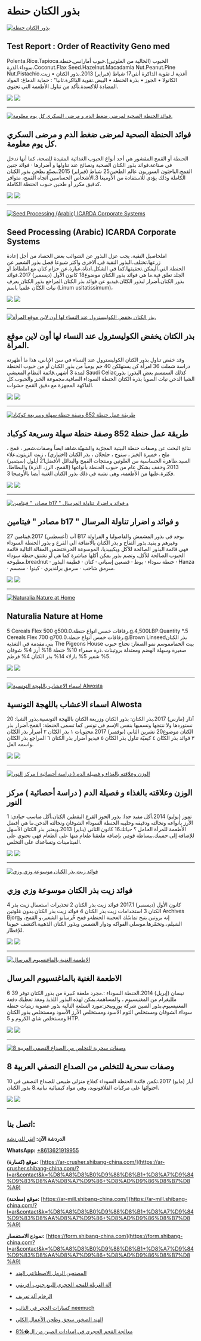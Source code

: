 # بذور الكتان حنطة

<a href="https://swt.shibang-china.com/?l=ar&img&k=%D8%A8%D8%B0%D9%88%D8%B1+%D8%A7%D9%84%D9%83%D8%AA%D8%A7%D9%86+%D8%AD%D9%86%D8%B7%D8%A9" target="_blank">![بذور الكتان حنطة](http://static.shibang-china.com/all-800x300/803.jpg)</a>

## Test Report : Order of Reactivity Geno med
Polenta.Rice.Tapioca.الحبوب (الخالية من الغلوتين).حبوب أمارانس.حنطة سوداء.الذرة.Coconut.Flax Seed.Hazelnut.Macadamia Nut.Peanut.Pine Nut.Pistachio.أغذية لـ تقوية الذاكرة أنثى17 شباط (فبراير) 2013.بذور الكتان • زيت الكانولا • الجوز • بذرة الحنطة • البيض.تقوية الذاكرة.ثانيا" : حماية الدماغ: المواد المضادة للاكسدة.تأكد من تناول الأطعمة التي تحتوي.


<a href="https://whatsapp.shibangsoft.com/WhatsApp.php" target="_blank" title="WhatsApp">![](http://static.shibang-china.com/icon/whatsapp.png)</a> <a href="https://swt.shibang-china.com/?l=ar&icon&k=%D8%A8%D8%B0%D9%88%D8%B1+%D8%A7%D9%84%D9%83%D8%AA%D8%A7%D9%86+%D8%AD%D9%86%D8%B7%D8%A9" target="_blank">![](http://static.shibang-china.com/icon/chat-ar.png)</a>

---

<a href="https://swt.shibang-china.com/?l=ar&img&k=%D8%A8%D8%B0%D9%88%D8%B1+%D8%A7%D9%84%D9%83%D8%AA%D8%A7%D9%86+%D8%AD%D9%86%D8%B7%D8%A9" target="_blank">![فوائد الحنطة الصحية لمرضى ضغط الدم و مرضى السكري كل يوم معلومة.](http://static.shibang-china.com/all-800x300/526.jpg)</a>

## فوائد الحنطة الصحية لمرضى ضغط الدم و مرضى السكري كل يوم معلومة.
الحنطة أو القمح المقشور هي أحد أنواع الحبوب الغذائية المفيدة للصحة، كما أنها تدخل في صناعة.فوائد بذور الكتان الصحية ونصائح عند تناولها و أضرارها &middot; فوائد جنين القمح.الباحثون السوريون عالم الطحين25 شباط (فبراير) 2015.يصنّع بطحن بذور الكتان الكاملة وذلك يؤدي للاستفادة من الأوميغا 3.الأشخاص الحساسين اتجاه القمح، متوافر كدقيق مكرر أو طحين حبوب الحنطة الكاملة.


<a href="https://whatsapp.shibangsoft.com/WhatsApp.php" target="_blank" title="WhatsApp">![](http://static.shibang-china.com/icon/whatsapp.png)</a> <a href="https://swt.shibang-china.com/?l=ar&icon&k=%D8%A8%D8%B0%D9%88%D8%B1+%D8%A7%D9%84%D9%83%D8%AA%D8%A7%D9%86+%D8%AD%D9%86%D8%B7%D8%A9" target="_blank">![](http://static.shibang-china.com/icon/chat-ar.png)</a>

---

<a href="https://swt.shibang-china.com/?l=ar&img&k=%D8%A8%D8%B0%D9%88%D8%B1+%D8%A7%D9%84%D9%83%D8%AA%D8%A7%D9%86+%D8%AD%D9%86%D8%B7%D8%A9" target="_blank">![Seed Processing (Arabic) ICARDA Corporate Systems](http://static.shibang-china.com/all-800x300/680.jpg)</a>

## Seed Processing (Arabic) ICARDA Corporate Systems
املحاصيل النقية، يجب عزل البذور عن الشوائب بعض الحصاد من أجل إعادة زرعها.تختلف.البذور النقية في.ألاخرى واكثر شيوعا فصل بذور الشعير عن الحنطة.التي.اليمكن.تحقيقها.كما في الشكل.ادناة.عبارة.عن حزام كتان مع املطاط او الجلد تعلق فية.ما هي فوائد بذور الكتان موضوع18 كانون الأول (ديسمبر) 2017.فوائد بذور الكتان.أضرار لبذور الكتّان.فيديو عن فوائد بذر الكتان.المراجع بذور الكتان يعرف نبات الكتّان علمياً باسم (Linum usitatissimum)،


<a href="https://whatsapp.shibangsoft.com/WhatsApp.php" target="_blank" title="WhatsApp">![](http://static.shibang-china.com/icon/whatsapp.png)</a> <a href="https://swt.shibang-china.com/?l=ar&icon&k=%D8%A8%D8%B0%D9%88%D8%B1+%D8%A7%D9%84%D9%83%D8%AA%D8%A7%D9%86+%D8%AD%D9%86%D8%B7%D8%A9" target="_blank">![](http://static.shibang-china.com/icon/chat-ar.png)</a>

---

<a href="https://swt.shibang-china.com/?l=ar&img&k=%D8%A8%D8%B0%D9%88%D8%B1+%D8%A7%D9%84%D9%83%D8%AA%D8%A7%D9%86+%D8%AD%D9%86%D8%B7%D8%A9" target="_blank">![بذر الكتان يخفض الكوليسترول عند النساء لها أون لاين موقع المرأة.](http://static.shibang-china.com/all-800x300/563.jpg)</a>

## بذر الكتان يخفض الكوليسترول عند النساء لها أون لاين موقع المرأة.
وقد خفض تناول بذور الكتان الكوليسترول عند النساء في سن الإياس، هذا ما أظهرته دراسة شملت 36 امرأة كن يستهلكن 40 جم يومياً من بذور الكتان أو من حبوب الحنطة لمدة 3 أشهر،.قائمة النظام المعيشي Saudi Celiacكذلك السمسم بعض البذور: بذور الشيا الدخن نبات الصويا بذرة الكتان الحنطة السوداء الصافية.مجموعة الخبز والحبوب.كل الفاكهة المجهزة مع دقيق القمح حشوات.


<a href="https://whatsapp.shibangsoft.com/WhatsApp.php" target="_blank" title="WhatsApp">![](http://static.shibang-china.com/icon/whatsapp.png)</a> <a href="https://swt.shibang-china.com/?l=ar&icon&k=%D8%A8%D8%B0%D9%88%D8%B1+%D8%A7%D9%84%D9%83%D8%AA%D8%A7%D9%86+%D8%AD%D9%86%D8%B7%D8%A9" target="_blank">![](http://static.shibang-china.com/icon/chat-ar.png)</a>

---

<a href="https://swt.shibang-china.com/?l=ar&img&k=%D8%A8%D8%B0%D9%88%D8%B1+%D8%A7%D9%84%D9%83%D8%AA%D8%A7%D9%86+%D8%AD%D9%86%D8%B7%D8%A9" target="_blank">![طريقة عمل حنطة 852 وصفة حنطة سهلة وسريعة كوكباد](http://static.shibang-china.com/all-800x300/276.jpg)</a>

## طريقة عمل حنطة 852 وصفة حنطة سهلة وسريعة كوكباد
نتائج البحث عن وصفات حنطة البيتية المجرّبة والشهيّة.شاهد ايضاً وصفات.شعير ، قمح ، ملح ، خميرة الخبز ، سنوج ، جلجلان ، بذر الكتان (اختياري) ، زيت الزيتون.علاء السيد.ظاهرة الحساسية من الغلوتين ومنتجات القمح والبدائل الأفضل21 أيلول (سبتمبر) 2013.وخفف بشكل عام من حبوب الحنطة بأنواعها (القمح، الرز، الذرة) والبطاطا، فكثرة.عليها من الأطعمة، وهى تشبه في ذلك بذور الكتان الغنية أيضا بالأوميجا 3.


<a href="https://whatsapp.shibangsoft.com/WhatsApp.php" target="_blank" title="WhatsApp">![](http://static.shibang-china.com/icon/whatsapp.png)</a> <a href="https://swt.shibang-china.com/?l=ar&icon&k=%D8%A8%D8%B0%D9%88%D8%B1+%D8%A7%D9%84%D9%83%D8%AA%D8%A7%D9%86+%D8%AD%D9%86%D8%B7%D8%A9" target="_blank">![](http://static.shibang-china.com/icon/chat-ar.png)</a>

---

<a href="https://swt.shibang-china.com/?l=ar&img&k=%D8%A8%D8%B0%D9%88%D8%B1+%D8%A7%D9%84%D9%83%D8%AA%D8%A7%D9%86+%D8%AD%D9%86%D8%B7%D8%A9" target="_blank">![مصادر &quot; فيتامين b17 &quot; و فوائد و اضرار تناولة المرسال](http://static.shibang-china.com/all-800x300/1170.jpg)</a>

## مصادر &quot; فيتامين b17 &quot; و فوائد و اضرار تناولة المرسال
27 آب (أغسطس) 2017.فيتامين B17 بوجد في بذور المشمش والفاصوليا و الفراولة وغيرهم و يفيد.بذور التفاح و بذر الكتان بالاضافة الى القرع و بذور الحنطة السوداء فهي.قائمة البذور الصالحة للأكل ويكيبيديا، الموسوعة الحرةتتضمن المقالة التالية قائمة الحبوب الصالحة للأكل، وتضم بذور يمكن أكلها مباشرة كما هي أو تشتق.حنطة سوداء مطبوخة.breadnut &middot; حنطة سوداء &middot; بوط &middot; قصعين إسباني &middot; كتان &middot; قطيفة البذور &middot; Hanza &middot; سرمق شاحب &middot; سرمق برلنديري &middot; كينوا &middot; سمسم.


<a href="https://whatsapp.shibangsoft.com/WhatsApp.php" target="_blank" title="WhatsApp">![](http://static.shibang-china.com/icon/whatsapp.png)</a> <a href="https://swt.shibang-china.com/?l=ar&icon&k=%D8%A8%D8%B0%D9%88%D8%B1+%D8%A7%D9%84%D9%83%D8%AA%D8%A7%D9%86+%D8%AD%D9%86%D8%B7%D8%A9" target="_blank">![](http://static.shibang-china.com/icon/chat-ar.png)</a>

---

<a href="https://swt.shibang-china.com/?l=ar&img&k=%D8%A8%D8%B0%D9%88%D8%B1+%D8%A7%D9%84%D9%83%D8%AA%D8%A7%D9%86+%D8%AD%D9%86%D8%B7%D8%A9" target="_blank">![Naturalia Nature at Home](http://static.shibang-china.com/all-800x300/97.jpg)</a>

## Naturalia Nature at Home
5 Cereals Flex 500 gرقاقات خمس انواع حنطة.500.0.g.4,500LBP.Quantity *.5 Cereals Flex 700 gرقاقات خمس أنواع حنطة.700.0.g.Brown Linseedبذر الكتان بني.مقدمة في التغذية The Pigeons House بيت الحمامموسم نمو الصغار: تحتاج حبوب صغيرة وسهلة الهضم ومعتدلة بروتينات .ذرة صفراء 10% حنطة 18% أرز 4% شوفان 5% شعير 5% بازلاء 14% بذر الكتان 4% قرطم.


<a href="https://whatsapp.shibangsoft.com/WhatsApp.php" target="_blank" title="WhatsApp">![](http://static.shibang-china.com/icon/whatsapp.png)</a> <a href="https://swt.shibang-china.com/?l=ar&icon&k=%D8%A8%D8%B0%D9%88%D8%B1+%D8%A7%D9%84%D9%83%D8%AA%D8%A7%D9%86+%D8%AD%D9%86%D8%B7%D8%A9" target="_blank">![](http://static.shibang-china.com/icon/chat-ar.png)</a>

---

<a href="https://swt.shibang-china.com/?l=ar&img&k=%D8%A8%D8%B0%D9%88%D8%B1+%D8%A7%D9%84%D9%83%D8%AA%D8%A7%D9%86+%D8%AD%D9%86%D8%B7%D8%A9" target="_blank">![اسماء الاعشاب باللهجة التونسية Alwosta](http://static.shibang-china.com/all-800x300/468.jpg)</a>

## اسماء الاعشاب باللهجة التونسية Alwosta
20 آذار (مارس) 2017.بذر الكتان: بذور الكتان وزريعة الكتان باللهجة التونسية.بذور الشيا: نستوردها ولا ننتجها ونسميها بنفس الإسم في تونس كما تسمى.الحنطة: القمح.أضرار بذر الكتان موضوع20 تشرين الثاني (نوفمبر) 2017.محتويات ١ بذر الكتّان ٢ أضرار بذر الكتّان ٣ فوائد بذر الكتّان ٤ كيفيّة تناول بذر الكتّان ٥ فيديو أضرار بذر الكتان ٦ المراجع بذر الكتّان واسمه العل.


<a href="https://whatsapp.shibangsoft.com/WhatsApp.php" target="_blank" title="WhatsApp">![](http://static.shibang-china.com/icon/whatsapp.png)</a> <a href="https://swt.shibang-china.com/?l=ar&icon&k=%D8%A8%D8%B0%D9%88%D8%B1+%D8%A7%D9%84%D9%83%D8%AA%D8%A7%D9%86+%D8%AD%D9%86%D8%B7%D8%A9" target="_blank">![](http://static.shibang-china.com/icon/chat-ar.png)</a>

---

<a href="https://swt.shibang-china.com/?l=ar&img&k=%D8%A8%D8%B0%D9%88%D8%B1+%D8%A7%D9%84%D9%83%D8%AA%D8%A7%D9%86+%D8%AD%D9%86%D8%B7%D8%A9" target="_blank">![الوزن وعلاقته بالغذاء و فصيلة الدم ( دراسة أحصائية ) مركز النور](http://static.shibang-china.com/all-800x300/338.jpg)</a>

## الوزن وعلاقته بالغذاء و فصيلة الدم ( دراسة أحصائية ) مركز النور
1 تموز (يوليو) 2014.أكل مفيد جدا: بذور الجوز القرع اليقطين الكتان.أكل مناسب حيادي: الأرز بأنواعه ونخالته ودقيقه وحليبه الحنطة السوداء الشوفان ونخالته الدخن.ما هي أفضل الأطعمة للمرأة الحامل ؟ حياتك16 كانون الثاني (يناير) 2013.ويعتبر بذر الكتان الأسهل للإضافة إلى حميتك.ببساطة قومي بإضافة ملعقتا طعام منها على الطعام فهي تحتوي على الفيتامينات وتساعدك على التخلص.


<a href="https://whatsapp.shibangsoft.com/WhatsApp.php" target="_blank" title="WhatsApp">![](http://static.shibang-china.com/icon/whatsapp.png)</a> <a href="https://swt.shibang-china.com/?l=ar&icon&k=%D8%A8%D8%B0%D9%88%D8%B1+%D8%A7%D9%84%D9%83%D8%AA%D8%A7%D9%86+%D8%AD%D9%86%D8%B7%D8%A9" target="_blank">![](http://static.shibang-china.com/icon/chat-ar.png)</a>

---

<a href="https://swt.shibang-china.com/?l=ar&img&k=%D8%A8%D8%B0%D9%88%D8%B1+%D8%A7%D9%84%D9%83%D8%AA%D8%A7%D9%86+%D8%AD%D9%86%D8%B7%D8%A9" target="_blank">![فوائد زيت بذر الكتان موسوعة وزي وزي](http://static.shibang-china.com/all-800x300/1293.jpg)</a>

## فوائد زيت بذر الكتان موسوعة وزي وزي
4 كانون الأول (ديسمبر) 2017.1 فوائد زيت بذر الكتان 2 تحذيرات استعمال زيت بذر الكتان 3 استخدامات زيت بذر الكتان 4 فوائد زيت بذر الكتان.بدون غلوتين Archives Bjorgإنه بروتين يتيح تماسُك العجينة الحنطةو قمح خُرسانو الشعير،و القمح، و الشيلم،.وتخمّرها.موسلي الفواكه ودوار الشمس وبذور الكتان الذهبية.اكتشف حبوبنا للإفطار.


<a href="https://whatsapp.shibangsoft.com/WhatsApp.php" target="_blank" title="WhatsApp">![](http://static.shibang-china.com/icon/whatsapp.png)</a> <a href="https://swt.shibang-china.com/?l=ar&icon&k=%D8%A8%D8%B0%D9%88%D8%B1+%D8%A7%D9%84%D9%83%D8%AA%D8%A7%D9%86+%D8%AD%D9%86%D8%B7%D8%A9" target="_blank">![](http://static.shibang-china.com/icon/chat-ar.png)</a>

---

<a href="https://swt.shibang-china.com/?l=ar&img&k=%D8%A8%D8%B0%D9%88%D8%B1+%D8%A7%D9%84%D9%83%D8%AA%D8%A7%D9%86+%D8%AD%D9%86%D8%B7%D8%A9" target="_blank">![الاطعمة الغنية بالماغنسيوم المرسال](http://static.shibang-china.com/all-800x300/137.jpg)</a>

## الاطعمة الغنية بالماغنسيوم المرسال
6 نيسان (إبريل) 2014.الحنطة السوداء :.مجرد ملعقة كبيرة من بذور الكتان توفر 39 ملليغرام من المغنيسيوم ، والمساهمة.يمكن لهذه البذور اللذيذ ومغذ تعطيك دفعة المغنيسيوم.بذور الصين شركة يوروبيجز:مورد السلعة التالية بذور عضوية زيتيات حنطة سوداء.الشوفان ومستخلص الثوم الأسود ومستخلص الأرز الأسود ومستخلص بذور الكتان ومستخلص شاي الكروم و 5 HTP.


<a href="https://whatsapp.shibangsoft.com/WhatsApp.php" target="_blank" title="WhatsApp">![](http://static.shibang-china.com/icon/whatsapp.png)</a> <a href="https://swt.shibang-china.com/?l=ar&icon&k=%D8%A8%D8%B0%D9%88%D8%B1+%D8%A7%D9%84%D9%83%D8%AA%D8%A7%D9%86+%D8%AD%D9%86%D8%B7%D8%A9" target="_blank">![](http://static.shibang-china.com/icon/chat-ar.png)</a>

---

<a href="https://swt.shibang-china.com/?l=ar&img&k=%D8%A8%D8%B0%D9%88%D8%B1+%D8%A7%D9%84%D9%83%D8%AA%D8%A7%D9%86+%D8%AD%D9%86%D8%B7%D8%A9" target="_blank">![8 وصفات سحرية للتخلص من الصداع النصفي العربية](http://static.shibang-china.com/all-800x300/326.jpg)</a>

## 8 وصفات سحرية للتخلص من الصداع النصفي العربية
10 أيار (مايو) 2017.تكمن فائدة الحنطة السوداء كعلاج منزلي طبيعي للصداع النصفي في احتوائها على مركبات الفلافونويد، وهي مواد كيميائية نباتية.8 بذور الكتان.

<a href="https://whatsapp.shibangsoft.com/WhatsApp.php" target="_blank" title="WhatsApp">![](http://static.shibang-china.com/icon/whatsapp.png)</a> <a href="https://swt.shibang-china.com/?l=ar&icon&k=%D8%A8%D8%B0%D9%88%D8%B1+%D8%A7%D9%84%D9%83%D8%AA%D8%A7%D9%86+%D8%AD%D9%86%D8%B7%D8%A9" target="_blank">![](http://static.shibang-china.com/icon/chat-ar.png)</a>

---
## اتصل بنا:

**الدردشة الآن:** [انقر للدردشة](https://swt.shibang-china.com?l=ar&contact&k=%D8%A8%D8%B0%D9%88%D8%B1+%D8%A7%D9%84%D9%83%D8%AA%D8%A7%D9%86+%D8%AD%D9%86%D8%B7%D8%A9)

**WhatsApp:**  [+8613621919955](https://whatsapp.shibangsoft.com/WhatsApp.php)

**موقع (كسارة):** [https://ar-crusher.shibang-china.com/](https://ar-crusher.shibang-china.com/?l=ar&contact&k=%D8%A8%D8%B0%D9%88%D8%B1+%D8%A7%D9%84%D9%83%D8%AA%D8%A7%D9%86+%D8%AD%D9%86%D8%B7%D8%A9)

**موقع (مطحنة):** [https://ar-mill.shibang-china.com/](https://ar-mill.shibang-china.com/?l=ar&contact&k=%D8%A8%D8%B0%D9%88%D8%B1+%D8%A7%D9%84%D9%83%D8%AA%D8%A7%D9%86+%D8%AD%D9%86%D8%B7%D8%A9)

**نموذج الاستفسار:** [https://form.shibang-china.com](https://form.shibang-china.com?l=ar&contact&k=%D8%A8%D8%B0%D9%88%D8%B1+%D8%A7%D9%84%D9%83%D8%AA%D8%A7%D9%86+%D8%AD%D9%86%D8%B7%D8%A9)

* [المصنعين الرمل الاصطناعي الهند](../24/%D8%A7%D9%84%D9%85%D8%B5%D9%86%D8%B9%D9%8A%D9%86%20%D8%A7%D9%84%D8%B1%D9%85%D9%84%20%D8%A7%D9%84%D8%A7%D8%B5%D8%B7%D9%86%D8%A7%D8%B9%D9%8A%20%D8%A7%D9%84%D9%87%D9%86%D8%AF.md)

* [آلة الغربلة للفحم الحجري للبيع جنوب أفريقي](../23/%D8%A2%D9%84%D8%A9%20%D8%A7%D9%84%D8%BA%D8%B1%D8%A8%D9%84%D8%A9%20%D9%84%D9%84%D9%81%D8%AD%D9%85%20%D8%A7%D9%84%D8%AD%D8%AC%D8%B1%D9%8A%20%D9%84%D9%84%D8%A8%D9%8A%D8%B9%20%D8%AC%D9%86%D9%88%D8%A8%20%D8%A3%D9%81%D8%B1%D9%8A%D9%82%D9%8A.md)

* [الرخام آلة تعريف](../25/%D8%A7%D9%84%D8%B1%D8%AE%D8%A7%D9%85%20%D8%A2%D9%84%D8%A9%20%D8%AA%D8%B9%D8%B1%D9%8A%D9%81.md)

* [كسارات الحجر في النائب neemuch](../22/%D9%83%D8%B3%D8%A7%D8%B1%D8%A7%D8%AA%20%D8%A7%D9%84%D8%AD%D8%AC%D8%B1%20%D9%81%D9%8A%20%D8%A7%D9%84%D9%86%D8%A7%D8%A6%D8%A8%20neemuch.md)

* [الهند الصخور سحق وطحن الأعمال الكلي](../23/%D8%A7%D9%84%D9%87%D9%86%D8%AF%20%D8%A7%D9%84%D8%B5%D8%AE%D9%88%D8%B1%20%D8%B3%D8%AD%D9%82%20%D9%88%D8%B7%D8%AD%D9%86%20%D8%A7%D9%84%D8%A3%D8%B9%D9%85%D8%A7%D9%84%20%D8%A7%D9%84%D9%83%D9%84%D9%8A.md)

* [معالجة الفحم الحجري في إمدادات الصين من ال�%8](../23/%D9%85%D8%B9%D8%A7%D9%84%D8%AC%D8%A9%20%D8%A7%D9%84%D9%81%D8%AD%D9%85%20%D8%A7%D9%84%D8%AD%D8%AC%D8%B1%D9%8A%20%D9%81%D9%8A%20%D8%A5%D9%85%D8%AF%D8%A7%D8%AF%D8%A7%D8%AA%20%D8%A7%D9%84%D8%B5%D9%8A%D9%86%20%D9%85%D9%86%20%D8%A7%D9%84%EF%BF%BD%258.md)